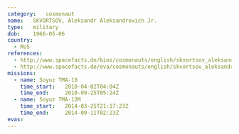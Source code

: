 ```yaml
---
category:	cosmonaut
name:	SKVORTSOV, Aleksandr Aleksandrovich Jr.
type:	military
dob:	1966-05-06
country:
  - RUS
references:
  - http://www.spacefacts.de/bios/cosmonauts/english/skvortsov_aleksandr_jr.htm
  - http://www.spacefacts.de/eva/cosmonauts/english/skvortsov_aleksandr.htm
missions:
  - name: Soyuz TMA-18
    time_start:   2010-04-02T04:04Z
    time_end:     2010-09-25T05:24Z
  - name: Soyuz TMA-12M
    time_start:   2014-03-25T21:17:23Z
    time_end:     2014-09-11T02:23Z
evas:
---
```

